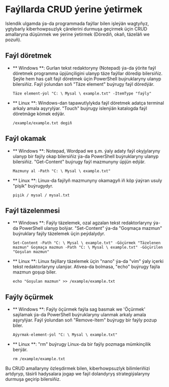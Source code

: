 # Faýllarda CRUD ýerine ýetirmek

Islendik ulgamda ýa-da programmada faýllar bilen işleýän wagtyňyz, ygtybarly kiberhowpsuzlyk çärelerini durmuşa geçirmek üçin CRUD amallaryna düşünmek we ýerine ýetirmek (Dörediň, okaň, täzeläň we pozuň).

## Faýl döretmek

- ** Windows **: Gurlan tekst redaktoryny (Notepad) ýa-da ýörite faýl döretmek programma üpjünçiligini ulanyp täze faýllar döredip bilersiňiz. Şeýle hem has çalt faýl döretmek üçin PowerShell buýruklaryny ulanyp bilersiňiz. Faýl ýolundan soň "Täze element" buýrugy faýl döredýär.

   ``
   Täze element-ýol "C: \ Mysal \ example.txt" -ItemType "faýly"
   ``

- ** Linux **: Windows-dan tapawutlylykda faýl döretmek adatça terminal arkaly amala aşyrylýar. "Touch" buýrugy islenýän katalogda faýl döretmäge kömek edýär.

   ``
   /example/example.txt degiň
   ``

## Faýl okamak

- ** Windows **: Notepad, Wordpad we ş.m. ýaly adaty faýl okyjylaryny ulanyp bir faýly okap bilersiňiz ýa-da PowerShell buýruklaryny ulanyp bilersiňiz. "Get-Content" buýrugy faýl mazmunyny üpjün edýär.

   ``
   Mazmuny al -Path "C: \ Mysal \ example.txt"
   ``

- ** Linux **: Linux-da faýlyň mazmunyny okamagyň iň köp ýaýran usuly "pişik" buýrugydyr.

   ``
   pişik / mysal / mysal.txt
   ``

## Faýl täzelenmesi

- ** Windows **: Faýly täzelemek, ozal agzalan tekst redaktorlaryny ýa-da PowerShell ulanyp bolýar. "Set-Content" ýa-da "Goşmaça mazmun" buýruklary faýly täzelemek üçin peýdalydyr.

   ``
   Set-Content -Path "C: \ Mysal \ example.txt" -Göçürmek "Täzelenen mazmun"
   Goşmaça mazmun -Path "C: \ Mysal \ example.txt" -Göçürilen "Goşulan mazmun"
   ``

- ** Linux **: Linux faýllary täzelemek üçin "nano" ýa-da "vim" ýaly içerki tekst redaktorlaryny ulanýar. Ativea-da bolmasa, "echo" buýrugy faýla mazmun goşup biler.

   ``
   echo "Goşulan mazmun" >> /example/example.txt
   ``

## Faýly öçürmek

- ** Windows **: Faýly öçürmek faýla sag basmak we 'Öçürmek' saýlamak ýa-da PowerShell buýruklaryny ulanmak arkaly amala aşyrylýar. Faýl ýolundan soň "Remove-Item" buýrugy bir faýly pozup biler.

   ``
   Aýyrmak-element-ýol "C: \ Mysal \ example.txt"
   ``

- ** Linux **: "rm" buýrugy Linux-da bir faýly pozmaga mümkinçilik berýär.

   ``
   rm /example/example.txt
   ``

Bu CRUD amallaryny özleşdirmek bilen, kiberhowpsuzlyk bilimleriňizi artdyryp, täsirli hadysalara jogap we faýl dolandyryş strategiýalaryny durmuşa geçirip bilersiňiz.